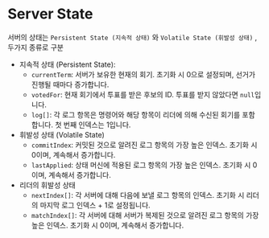 # Server State

서버의 상태는 `Persistent State (지속적 상태)` 와 `Volatile State (휘발성 상태)` , 두가지 종류로 구분

- 지속적 상태 (Persistent State):
  - `currentTerm`: 서버가 보유한 현재의 회기. 초기화 시 0으로 설정되며, 선거가 진행될 때마다 증가합니다.
  - `votedFor`: 현재 회기에서 투표를 받은 후보의 ID. 투표를 받지 않았다면 `null`입니다.
  - `log[]`: 각 로그 항목은 명령어와 해당 항목이 리더에 의해 수신된 회기를 포함합니다. 첫 번째 인덱스는 1입니다.
- 휘발성 상태 (Volatile State)
  - `commitIndex`: 커밋된 것으로 알려진 로그 항목의 가장 높은 인덱스. 초기화 시 0이며, 계속해서 증가합니다.
  - `lastApplied`: 상태 머신에 적용된 로그 항목의 가장 높은 인덱스. 초기화 시 0이며, 계속해서 증가합니다.
- 리더의 휘발성 상태
  - `nextIndex[]`: 각 서버에 대해 다음에 보낼 로그 항목의 인덱스. 초기화 시 리더의 마지막 로그 인덱스 + 1로 설정됩니다.
  - `matchIndex[]`: 각 서버에 대해 서버가 복제된 것으로 알려진 로그 항목의 가장 높은 인덱스. 초기화 시 0이며, 계속해서 증가합니다.
